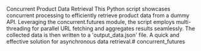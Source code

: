 Concurrent Product Data Retrieval
This Python script showcases concurrent processing to efficiently retrieve product data from a dummy API. Leveraging the concurrent.futures module, the script employs multi-threading for parallel URL fetching and aggregates results seamlessly. The collected data is then written to a 'output_data.json' file. A quick and effective solution for asynchronous data retrieval.# concurrent_futures
